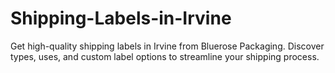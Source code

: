 # Shipping-Labels-in-Irvine
Get high-quality shipping labels in Irvine from Bluerose Packaging. Discover types, uses, and custom label options to streamline your shipping process.
